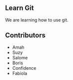 ## Learn Git

We are learning how to use git.

## Contributors
- Amah
- Suzy
- Salome
- Boris
- Confidence
- Fabiola